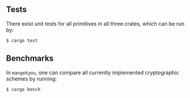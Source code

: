 ## Tests

There exist unit tests for all primitives in all three crates, which can be run by: 
```
$ cargo test
```

## Benchmarks

In `mangekyou`, one can compare all currently implemented cryptographic schemes by running:
```
$ cargo bench
```